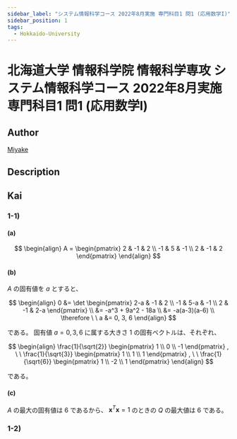 ```yaml
---
sidebar_label: "システム情報科学コース 2022年8月実施 専門科目1 問1 (応用数学I)"
sidebar_position: 1
tags:
  - Hokkaido-University
---
```

# 北海道大学 情報科学院 情報科学専攻 システム情報科学コース 2022年8月実施 専門科目1 問1 (応用数学I)

## **Author**
[Miyake](https://miyake.github.io/exams/index.html)

## **Description**

## **Kai**
### 1-1)
#### (a)

$$
  \begin{align}
  A = \begin{pmatrix} 2 & -1 & 2 \\ -1 & 5 & -1 \\ 2 & -1 & 2 \end{pmatrix}
  \end{align}
$$

#### (b)
$A$ の固有値を $a$ とすると、

$$
\begin{align}
0
&= \det
\begin{pmatrix} 2-a & -1 & 2 \\ -1 & 5-a & -1 \\ 2 & -1 & 2-a \end{pmatrix}
\\
&= -a^3 + 9a^2 - 18a
\\
&= -a(a-3)(a-6)
\\
\therefore \ \ 
a &= 0, 3, 6
\end{align}
$$

である。
固有値 $a=0,3,6$ に属する大きさ $1$ の固有ベクトルは、それぞれ、

$$
\begin{align}
\frac{1}{\sqrt{2}}
\begin{pmatrix} 1 \\ 0 \\ -1 \end{pmatrix}
, \ \ 
\frac{1}{\sqrt{3}}
\begin{pmatrix} 1 \\ 1 \\ 1 \end{pmatrix}
, \ \ 
\frac{1}{\sqrt{6}}
\begin{pmatrix} 1 \\ -2 \\ 1 \end{pmatrix}
\end{align}
$$

である。

#### (c)
$A$ の最大の固有値は $6$ であるから、
$\boldsymbol{x}^T \boldsymbol{x} = 1$ のときの $Q$ の最大値は $6$ である。

### 1-2)
